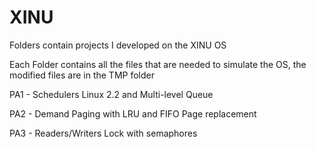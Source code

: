 # XINU

Folders contain projects I developed on the XINU OS

Each Folder contains all the files that are needed to simulate the OS, the modified files are in the TMP folder

PA1 - Schedulers Linux 2.2 and Multi-level Queue

PA2 - Demand Paging with LRU and FIFO Page replacement

PA3 - Readers/Writers Lock with semaphores
